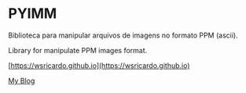 # PYIMM

Biblioteca para manipular arquivos de imagens
no formato PPM (ascii).

Library for manipulate PPM images format.

[https://wsricardo.github.io](https://wsricardo.github.io)

[My Blog](https://wsricardo.blogspot.com)
